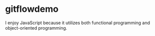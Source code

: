 # gitflowdemo

I enjoy JavaScript because it utilizes both functional programming and object-oriented programming.